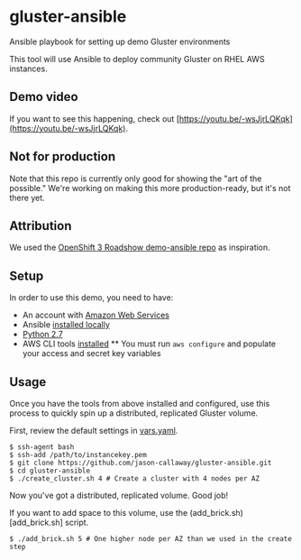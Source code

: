 # gluster-ansible
Ansible playbook for setting up demo Gluster environments

This tool will use Ansible to deploy community Gluster on RHEL AWS instances.

## Demo video
If you want to see this happening, check out [https://youtu.be/-wsJjrLQKqk](https://youtu.be/-wsJjrLQKqk).

## Not for production
Note that this repo is currently only good for showing the "art of the possible." We're working on making this more production-ready, but it's not there yet.

## Attribution
We used the [OpenShift 3 Roadshow demo-ansible repo](https://github.com/2015-Middleware-Keynote/demo-ansible) as inspiration.

## Setup
In order to use this demo, you need to have:
* An account with [Amazon Web Services](https://aws.amazon.com/premiumsupport/signup/)
* Ansible [installed locally](http://docs.ansible.com/ansible/intro_installation.html)
* [Python 2.7](https://www.python.org/downloads/)
* AWS CLI tools [installed](http://docs.aws.amazon.com/cli/latest/userguide/installing.html#install-with-pip)
** You must run `aws configure` and populate your access and secret key variables

## Usage
Once you have the tools from above installed and configured, use this process to quickly spin up a distributed, replicated Gluster volume.

First, review the default settings in [vars.yaml](vars.yaml).

```
$ ssh-agent bash
$ ssh-add /path/to/instancekey.pem
$ git clone https://github.com/jason-callaway/gluster-ansible.git
$ cd gluster-ansible
$ ./create_cluster.sh 4 # Create a cluster with 4 nodes per AZ
```

Now you've got a distributed, replicated volume. Good job!

If you want to add space to this volume, use the (add_brick.sh)[add_brick.sh] script.

```
$ ./add_brick.sh 5 # One higher node per AZ than we used in the create step
```

